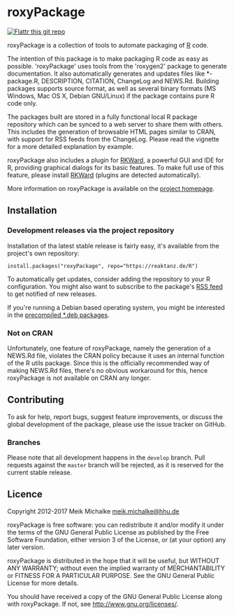 # roxyPackage

[![Flattr this git repo](https://api.flattr.com/button/flattr-badge-large.png)](https://flattr.com/submit/auto?user_id=m.eik&url=https://github.com/unDocUMeantIt/roxyPackage&title=roxyPackage&language=en_GB&tags=github&category=software)

roxyPackage is a collection of tools to automate packaging of [R](https://r-project.org) code.

The intention of this package is to make packaging R code as easy as possible. 'roxyPackage' uses
tools from the 'roxygen2' package to generate documentation. It also automatically generates and
updates files like *-package.R, DESCRIPTION, CITATION, ChangeLog and NEWS.Rd. Building packages
supports source format, as well as several binary formats (MS Windows, Mac OS X, Debian GNU/Linux)
if the package contains pure R code only.

The packages built are stored in a fully functional local R package repository which can be synced to a
web server to share them with others. This includes the generation of browsable HTML pages similar to
CRAN, with support for RSS feeds from the ChangeLog. Please read the vignette for a more detailed
explanation by example.

roxyPackage also includes a plugin for [RKWard](https://rkward.kde.org), a powerful GUI and
IDE for R, providing graphical dialogs for its basic features. To make full use of this feature,
please install [RKWard](https://rkward.kde.org) (plugins are detected automatically).

More information on roxyPackage is available on the [project homepage](https://reaktanz.de/?c=hacking&s=roxyPackage).

## Installation

### Development releases via the project repository

Installation of tha latest stable release is fairly easy, it's available from the project's own repository:

```
install.packages("roxyPackage", repo="https://reaktanz.de/R")
```

To automatically get updates, consider adding the repository to your R configuration. You might also
want to subscribe to the package's [RSS feed](https://reaktanz.de/R/pckg/roxyPackage/RSS.xml) to get notified of new releases.

If you're running a Debian based operating system, you might be interested in the
[precompiled *.deb packages](https://reaktanz.de/R/pckg/roxyPackage/deb_repo.html).

### Not on CRAN

Unfortunately, one feature of roxyPackage, namely the generation of a NEWS.Rd file, violates the CRAN policy
because it uses an internal function of the R utils package. Since this is the officially recommended way
of making NEWS.Rd files, there's no obvious workaround for this, hence roxyPackage is not available on CRAN
any longer.

## Contributing

To ask for help, report bugs, suggest feature improvements, or discuss the global
development of the package, please use the issue tracker on GitHub.

### Branches

Please note that all development happens in the `develop` branch. Pull requests against the `master` branch will be rejected, as it is reserved for the current stable release.

## Licence

Copyright 2012-2017 Meik Michalke <meik.michalke@hhu.de>

roxyPackage is free software: you can redistribute it and/or modify
it under the terms of the GNU General Public License as published by
the Free Software Foundation, either version 3 of the License, or
(at your option) any later version.

roxyPackage is distributed in the hope that it will be useful,
but WITHOUT ANY WARRANTY; without even the implied warranty of
MERCHANTABILITY or FITNESS FOR A PARTICULAR PURPOSE.  See the
GNU General Public License for more details.

You should have received a copy of the GNU General Public License
along with roxyPackage.  If not, see <http://www.gnu.org/licenses/>.
